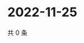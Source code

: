 # 2022-11-25

共 0 条

<!-- BEGIN WEIBO -->
<!-- 最后更新时间 Fri Nov 25 2022 09:16:12 GMT+0800 (China Standard Time) -->

<!-- END WEIBO -->
